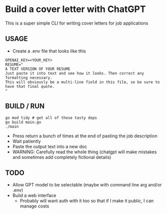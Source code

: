 # Build a cover letter with ChatGPT

This is a super simple CLI for writing cover letters for job applications

## USAGE

* Create a .env file that looks like this

```
OPENAI_KEY=<YOUR_KEY>
RESUME="
A TEXT VERSION OF YOUR RESUME
Just paste it into text and see how it looks. Then correct any formatting necessary.
This will obviously be a multi-line field in this file, so be sure to have that final quote.
"
```

## BUILD / RUN

```
go mod tidy # get all of those tasty deps
go build main.go
./main
```

* Press return a bunch of times at the end of pasting the job description
* Wait patiently
* Paste the output text into a new doc
* WARNING: Carefully read the whole thing (chatgpt will make mistakes and sometimes add completely fictional details)

## TODO

* Allow GPT model to be selectable (maybe with command line arg and/or .env)
* Build a web interface
    * Probably will want auth with it too so that if I make it public, I can manage costs
